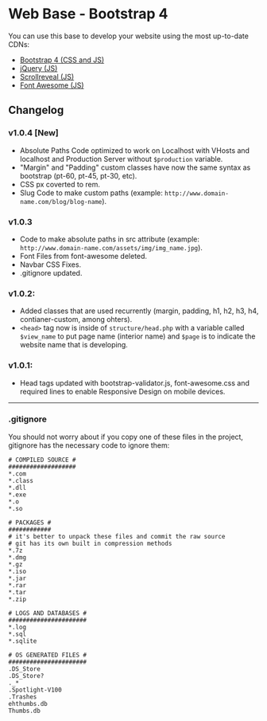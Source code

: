 # Web Base - Bootstrap 4

You can use this base to develop your website using the most up-to-date CDNs:
- [Bootstrap 4 (CSS and JS)](https://getbootstrap.com/)
- [jQuery (JS)](http://jquery.com/)
- [Scrollreveal (JS)](https://scrollrevealjs.org/)
- [Font Awesome (JS)](https://fontawesome.com/)

## Changelog
### v1.0.4 [New]
- Absolute Paths Code optimized to work on Localhost with VHosts and localhost and Production Server without `$production` variable.
- "Margin" and "Padding" custom classes have now the same syntax as bootstrap (pt-60, pt-45, pt-30, etc).
- CSS px coverted to rem.
- Slug Code to make custom paths (example: `http://www.domain-name.com/blog/blog-name`).

### v1.0.3
- Code to make absolute paths in src attribute (example: `http://www.domain-name.com/assets/img/img_name.jpg`).
- Font Files from font-awesome deleted.
- Navbar CSS Fixes.
- .gitignore updated.

### v1.0.2:
- Added classes that are used recurrently (margin, padding, h1, h2, h3, h4, contianer-custom, among ohters).
- `<head>` tag now is inside of `structure/head.php` with a variable called `$view_name` to put page name (interior name) and `$page` is to indicate the website name that is developing.

### v1.0.1:
- Head tags updated with bootstrap-validator.js, font-awesome.css and required lines to enable Responsive Design on mobile devices.

---

### .gitignore
You should not worry about if you copy one of these files in the project, gitignore has the necessary code to ignore them:

```
# COMPILED SOURCE #
###################
*.com
*.class
*.dll
*.exe
*.o
*.so

# PACKAGES #
############
# it's better to unpack these files and commit the raw source
# git has its own built in compression methods
*.7z
*.dmg
*.gz
*.iso
*.jar
*.rar
*.tar
*.zip

# LOGS AND DATABASES #
######################
*.log
*.sql
*.sqlite

# OS GENERATED FILES #
######################
.DS_Store
.DS_Store?
._*
.Spotlight-V100
.Trashes
ehthumbs.db
Thumbs.db
```